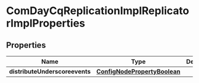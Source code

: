 
# ComDayCqReplicationImplReplicatorImplProperties

## Properties
Name | Type | Description | Notes
------------ | ------------- | ------------- | -------------
**distributeUnderscoreevents** | [**ConfigNodePropertyBoolean**](ConfigNodePropertyBoolean.md) |  |  [optional]



